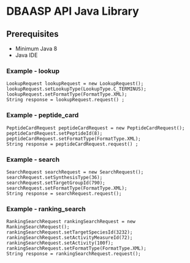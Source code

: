 
# DBAASP API Java Library



## Prerequisites

* Minimum Java 8
* Java IDE


### Example - lookup 

```
LookupRequest lookupRequest = new LookupRequest(); 
lookupRequest.setLookupType(LookupType.C_TERMINUS); 
lookupRequest.setFormatType(FormatType.XML);
String response = lookupRequest.request() ;

```

### Example - peptide_card 

```
PeptideCardRequest peptideCardRequest = new PeptideCardRequest();
peptideCardRequest.setPeptideId(8);
peptideCardRequest.setFormatType(FormatType.XML);
String response = peptideCardRequest.request() ;

```


### Example - search 

```
SearchRequest searchRequest = new SearchRequest();
searchRequest.setSynthesisType(36);
searchRequest.setTargetGroupId(790);
searchRequest.setFormatType(FormatType.XML);
String response = searchRequest.request();

```

### Example - ranking_search 

```
RankingSearchRequest rankingSearchRequest = new RankingSearchRequest(); 
rankingSearchRequest.setTargetSpeciesId(3232); 
rankingSearchRequest.setActivityMeasureId(72); 
rankingSearchRequest.setActivity(100f); 
rankingSearchRequest.setFormatType(FormatType.XML);
String response = rankingSearchRequest.request();

```

